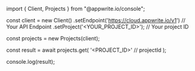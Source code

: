 import { Client, Projects } from "@appwrite.io/console";

const client = new Client()
    .setEndpoint('https://cloud.appwrite.io/v1') // Your API Endpoint
    .setProject('&lt;YOUR_PROJECT_ID&gt;'); // Your project ID

const projects = new Projects(client);

const result = await projects.get(
    '<PROJECT_ID>' // projectId
);

console.log(result);
